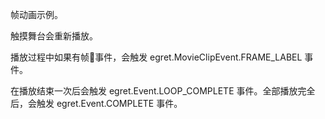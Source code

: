 帧动画示例。

触摸舞台会重新播放。

播放过程中如果有帧事件，会触发 egret.MovieClipEvent.FRAME_LABEL 事件。

在播放结束一次后会触发 egret.Event.LOOP_COMPLETE 事件。全部播放完全后，会触发 egret.Event.COMPLETE 事件。
